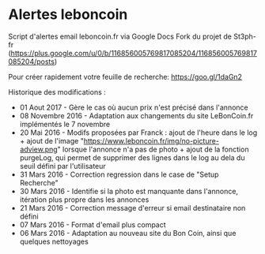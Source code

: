 Alertes leboncoin
====================

Script d'alertes email leboncoin.fr via Google Docs
Fork du projet de St3ph-fr (https://plus.google.com/u/0/b/116856005769817085204/116856005769817085204/posts)

Pour créer rapidement votre feuille de recherche: https://goo.gl/1daGn2

Historique des modifications :
 * 01 Aout 2017 - Gère le cas où aucun prix n'est précisé dans l'annonce
 * 08 Novembre 2016 - Adaptation aux changements du site LeBonCoin.fr implémentés le 7 novembre
 * 20 Mai 2016 - Modifs proposées par Franck : ajout de l'heure dans le log + ajout de l'image "https://www.leboncoin.fr/img/no-picture-adview.png" lorsque l'annonce n'a pas de photo + ajout de la fonction purgeLog, qui permet de supprimer des lignes dans le log au dela du seuil défini par l'utilisateur
 * 31 Mars 2016 - Correction regression dans le case de "Setup Recherche"
 * 30 Mars 2016 - Identifie si la photo est manquante dans l'annonce, itération plus propre dans les annonces
 * 21 Mars 2016 - Correction message d'erreur si email destinataire non défini
 * 07 Mars 2016 - Format d'email plus compact
 * 06 Mars 2016 - Adaptation au nouveau site du Bon Coin, ainsi que quelques nettoyages
